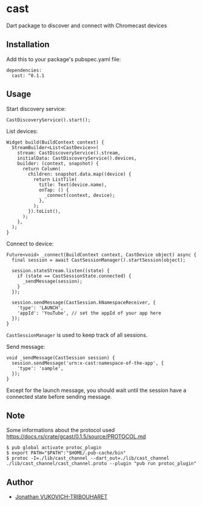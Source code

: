 # cast

Dart package to discover and connect with Chromecast devices

## Installation

Add this to your package's pubspec.yaml file:

```
dependencies:
  cast: ^0.1.1
```

## Usage

Start discovery service:

```
CastDiscoveryService().start();
```

List devices:

```
Widget build(BuildContext context) {
  StreamBuilder<List<CastDevice>>(
    stream: CastDiscoveryService().stream,
    initialData: CastDiscoveryService().devices,
    builder: (context, snapshot) {
      return Column(
        children: snapshot.data.map((device) {
          return ListTile(
            title: Text(device.name),
            onTap: () {
              _connect(context, device);
            },
          );
        }).toList(),
      );
    },
  );
}
```

Connect to device:

```
Future<void> _connect(BuildContext context, CastDevice object) async {
  final session = await CastSessionManager().startSession(object);

  session.stateStream.listen((state) {
    if (state == CastSessionState.connected) {
      _sendMessage(session);
    }
  });

  session.sendMessage(CastSession.kNamespaceReceiver, {
    'type': 'LAUNCH',
    'appId': 'YouTube', // set the appId of your app here
  });
}
```

`CastSessionManager` is used to keep track of all sessions.

Send message:

```
void _sendMessage(CastSession session) {
  session.sendMessage('urn:x-cast:namespace-of-the-app', {
    'type': 'sample',
  });
}
```

Except for the launch message, you should wait until the session have a connected state before sending message.

## Note

Some informations about the protocol used https://docs.rs/crate/gcast/0.1.5/source/PROTOCOL.md

    $ pub global activate protoc_plugin
    $ export PATH="$PATH":"$HOME/.pub-cache/bin"
    $ protoc -I=./lib/cast_channel --dart_out=./lib/cast_channel ./lib/cast_channel/cast_channel.proto --plugin "pub run protoc_plugin"

## Author

- [Jonathan VUKOVICH-TRIBOUHARET](https://github.com/jonathantribouharet) 
